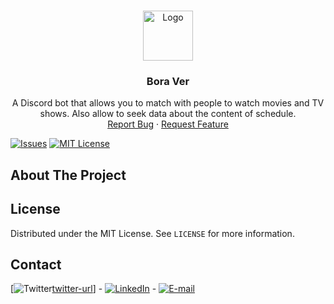 <!--
*** Using the Best-README-Template. You can checkout in: 
*** https://github.com/othneildrew/Best-README-Template/blob/master/BLANK_README.md 
*** Thanks to @othneildrew.
-->

<!-- PROJECT LOGO -->
<br />
<p align="center">
  <a href="https://github.com/Thalmonn/boraver">
    <img src="images/logo.png" alt="Logo" width="80" height="80">
  </a>

  <h3 align="center">Bora Ver</h3>

  <p align="center">
    A Discord bot that allows you to match with people to watch movies and TV shows. Also allow to seek data about the content of schedule.
    <br />
    <a href="https://github.com/Thalmonn/boraver/issues">Report Bug</a>
    ·
    <a href="https://github.com/Thalmonn/boraver/issues">Request Feature</a>
  </p>
</p>


<!-- PROJECT SHIELDS -->
<!--
*** Using markdown "reference style" links for readability.
*** Reference links are enclosed in brackets [ ] instead of parentheses ( ).
*** See the bottom of this document for the declaration of the reference variables
*** for contributors-url, forks-url, etc. This is an optional, concise syntax you may use.
*** https://www.markdownguide.org/basic-syntax/#reference-style-links
-->

[![Issues][issues-shield]][issues-url]
[![MIT License][license-shield]][license-url]


<!-- ABOUT THE PROJECT -->
## About The Project


<!-- LICENSE -->
## License

Distributed under the MIT License. See `LICENSE` for more information.

<!-- CONTACT -->
## Contact

[![Twitter][twitter-shield][twitter-url]] - [![LinkedIn][linkedin-shield]][linkedin-url] - [![E-mail][gmail-shield]][gmail-url]

<!-- MARKDOWN LINKS & IMAGES -->
<!-- https://www.markdownguide.org/basic-syntax/#reference-style-links -->
[issues-shield]: https://img.shields.io/github/issues/Thalmonn/repo.svg?style=for-the-badge
[issues-url]: https://github.com/Thalmonn/boraver/issues
[license-shield]: https://img.shields.io/github/license/Thalmonn/repo.svg?style=for-the-badge
[license-url]: https://github.com/Thalmonn/boraver/blob/main/LICENSE
[linkedin-shield]: https://img.shields.io/badge/-LinkedIn-black.svg?style=for-the-badge&logo=linkedin&colorB=555
[linkedin-url]: https://linkedin.com/in/Thalmonn
[twitter-shield]: https://img.shields.io/badge/-Twitter-black.svg?style=for-the-badge&logo=twitter&colorB=555
[twitter-url]: https://twitter.com/thalmonn
[gmail-shield]: https://img.shields.io/badge/-Gmail-black.svg?style=for-the-badge&logo=gmail&colorB=555
[gmail-url]: thalmonnsales@gmail.com